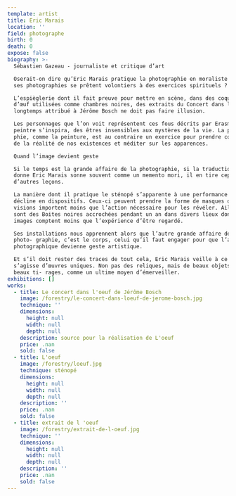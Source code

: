 ```yaml
---
template: artist
title: Eric Marais
location: ''
field: photographe
birth: 0
death: 0
expose: false
biography: >-
  Sébastien Gazeau - journaliste et critique d’art

  Oserait-on dire qu’Eric Marais pratique la photographie en moraliste et que
  ses photographies se prêtent volontiers à des exercices spirituels ?

  L’espièglerie dont il fait preuve pour mettre en scène, dans des coquilles
  d’œuf utilisées comme chambres noires, des extraits du Concert dans l’œuf
  longtemps attribué à Jérôme Bosch ne doit pas faire illusion.

  Les personnages que l’on voit représentent ces fous décrits par Erasme dont le
  peintre s’inspira, des êtres insensibles aux mystères de la vie. La photogra-
  phie, comme la peinture, est au contraire un exercice pour prendre conscience
  de la réalité de nos existences et méditer sur les apparences.

  Quand l’image devient geste

  Si le temps est la grande affaire de la photographie, si la traduction qu’en
  donne Eric Marais sonne souvent comme un memento mori, il en tire cepen- dant
  d’autres leçons.

  La manière dont il pratique le sténopé s’apparente à une performance qu’il
  décline en dispositifs. Ceux-ci peuvent prendre la forme de masques dont les
  visions importent moins que l’action nécessaire pour les révéler. Ailleurs, ce
  sont des Boites noires accrochées pendant un an dans divers lieux dont les
  images comptent moins que l’expérience d’être regardé.

  Ses installations nous apprennent alors que l’autre grande affaire de la
  photo- graphie, c’est le corps, celui qu’il faut engager pour que l’acte
  photographique devienne geste artistique.

  Et s’il doit rester des traces de tout cela, Eric Marais veille à ce qu’il
  s’agisse d’œuvres uniques. Non pas des reliques, mais de beaux objets, de
  beaux ti- rages, comme un ultime moyen d’émerveiller.
exhibitions: []
works:
  - title: Le concert dans l'oeuf de Jérôme Bosch
    image: /forestry/le-concert-dans-loeuf-de-jerome-bosch.jpg
    technique: ''
    dimensions:
      height: null
      width: null
      depth: null
    description: source pour la réalisation de L'oeuf
    price: .nan
    sold: false
  - title: L'oeuf
    image: /forestry/loeuf.jpg
    technique: sténopé
    dimensions:
      height: null
      width: null
      depth: null
    description: ''
    price: .nan
    sold: false
  - title: extrait de l 'oeuf
    image: /forestry/extrait-de-l-oeuf.jpg
    technique: ''
    dimensions:
      height: null
      width: null
      depth: null
    description: ''
    price: .nan
    sold: false
---
```


